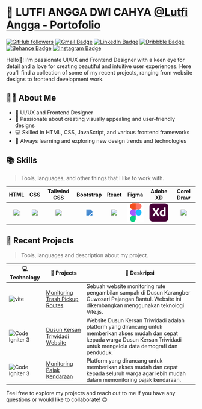 # 🌟 LUTFI ANGGA DWI CAHYA [@Lutfi Angga - Portofolio](https://lutfiangga.github.io/lutfiangga/)

[![GitHub followers](https://img.shields.io/github/followers/lutfiangga?label=Follow&style=social)](https://github.com/lutfiangga/?tab=follow)
[![Gmail Badge](https://img.shields.io/badge/-luthfieangga31@gmail.com-c14438?style=social&logo=Gmail&logoColor=red&link=mailto:luthfieangga31@gmail.com)](mailto:luthfieangga31@gmail.com)
[![LinkedIn Badge](https://img.shields.io/badge/-Lutfi%20Angga-blue?style=social&logo=Linkedin&logoColor=blue&link=https://www.linkedin.com/in/luthfiee-angga/?tab=follow)](https://www.linkedin.com/in/luthfiee-angga/)
[![Dribbble Badge](https://img.shields.io/badge/-Lutfi%20Angga-red?style=social&logo=Dribbble&logoColor=red&link=https://www.dribbble.com/cahyadwii__/?tab=follow)](https://www.dribbble.com/cahyadwii__/)
[![Behance Badge](https://img.shields.io/badge/-Lutfi%20Angga-bc?style=social&logo=Behance&logoColor=black&link=https://www.behance.net/cahyadwii__/?tab=follow)](https://www.behance.net/cahyadwii__/)
[![Instagram Badge](https://img.shields.io/badge/-Lutfi%20Angga-red?style=social&logo=Instagram&logoColor=red&link=https://www.instagram.com/cahyadwii__/?tab=follow)](https://www.instagram.com/cahyadwii__/)

Hello👋! I'm passionate UI/UX and Frontend Designer with a keen eye for detail and a love for creating beautiful and intuitive user experiences. Here you'll find a collection of some of my recent projects, ranging from website designs to frontend development work.

## 👨‍💻 About Me
- 💼 UI/UX and Frontend Designer
- 🎨 Passionate about creating visually appealing and user-friendly designs
- 💻 Skilled in HTML, CSS, JavaScript, and various frontend frameworks
- 🌱 Always learning and exploring new design trends and technologies

## 📚 Skills

> Tools, languages, and other things that I like to work with.

| HTML | CSS | Tailwind CSS | Bootstrap | React | Figma | Adobe XD | Corel Draw |
| :-: | :-: | :-: | :-: | :-: | :-: | :-: | :-: |
| <img src="https://upload.wikimedia.org/wikipedia/commons/thumb/3/38/HTML5_Badge.svg/2048px-HTML5_Badge.svg.png" height="50"> | <img src="https://upload.wikimedia.org/wikipedia/commons/thumb/6/62/CSS3_logo.svg/1024px-CSS3_logo.svg.png" height="50"> | <img src="https://upload.wikimedia.org/wikipedia/commons/thumb/d/d5/Tailwind_CSS_Logo.svg/2560px-Tailwind_CSS_Logo.svg.png" height="50"> | <img src="https://upload.wikimedia.org/wikipedia/commons/b/b2/Bootstrap_logo.svg" height="50" style="filter: invert(35%) sepia(91%) saturate(2287%) hue-rotate(186deg) brightness(85%) contrast(90%);"> | <img src="https://upload.wikimedia.org/wikipedia/commons/thumb/a/a7/React-icon.svg/2300px-React-icon.svg.png" height="50"> | <img src="https://raw.githubusercontent.com/devicons/devicon/master/icons/figma/figma-original.svg" height="50"> | <img src="https://raw.githubusercontent.com/devicons/devicon/master/icons/xd/xd-plain.svg" height="50"> | <img src="https://upload.wikimedia.org/wikipedia/commons/9/97/LOGO-CORELDRAW-GRAPHICS-SUITE.svg" height="50"> |

## 🎯 Recent Projects

> Tools, languages and description about my project.

| 💻 **Technology** | 🚀 **Projects** | 🌱 **Deskripsi** |
| - | - | - |
| ![vite](https://img.shields.io/static/v1?label=&message=Vite&color=fff&logo=vite&logoColor=yellow) | [Monitoring Trash Pickup Routes](https://runyam.vercel.app/) | Sebuah website monitoring rute pengambilan sampah di Dusun Karangber Guwosari Pajangan Bantul. Website ini dikembangkan menggunakan teknologi Vite.js. |
| ![Code Igniter 3](https://img.shields.io/static/v1?label=&message=Code%20Igniter%203&color=fff&logo=codeIgniter&logoColor=red) | [Dusun Kersan Triwidadi Website](https://kersantriwidadi.com/) | Website Dusun Kersan Triwidadi adalah platform yang dirancang untuk memberikan akses mudah dan cepat kepada warga Dusun Kersan Triwidadi untuk mengelola data demografi dan penduduk. |
| ![Code Igniter 3](https://img.shields.io/static/v1?label=&message=Code%20Igniter%203&color=fff&logo=codeIgniter&logoColor=red) | [Monitoring Pajak Kendaraan](https://projectereliye.uaa.great-site.net/) | Platform yang dirancang untuk memberikan akses mudah dan cepat kepada seluruh warga agar lebih mudah dalam memonitoring pajak kendaraan. |

Feel free to explore my projects and reach out to me if you have any questions or would like to collaborate! 😊